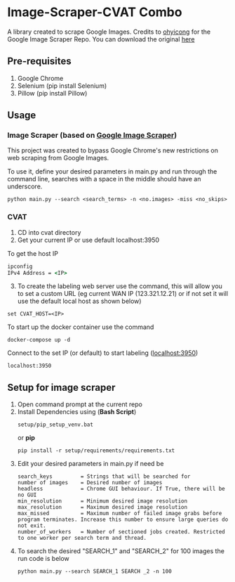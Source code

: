 # Image-Scraper-CVAT Combo

A library created to scrape Google Images. Credits to [ohyicong](https://github.com/ohyicong) for the Google Image Scraper Repo. You can download the original [here](https://github.com/ohyicong/Google-Image-Scraper/archive/refs/heads/master.zip)

## Pre-requisites

1. Google Chrome
1. Selenium (pip install Selenium)
1. Pillow (pip install Pillow)

## Usage

### Image Scraper (based on [Google Image Scraper](https://github.com/ohyicong/Google-Image-Scraper/archive/refs/heads/master.zip))
This project was created to bypass Google Chrome's new restrictions on web scraping from Google Images.

To use it, define your desired parameters in main.py and run through the command line, searches with a space in the middle should have an underscore.
```
python main.py --search <search_terms> -n <no.images> -miss <no_skips>
```

### CVAT

1. CD into cvat directory
2. Get your current IP or use default localhost:3950

To get the host IP
```cmd
ipconfig
IPv4 Address = <IP>
```

3. To create the labeling web server use the command, this will allow you to set a custom URL (eg current WAN IP (123.321.12.21) or if not set it will use the default local host as shown below)
```
set CVAT_HOST=<IP>
```

To start up the docker container use the command
```
docker-compose up -d
```

Connect to the set IP (or default) to start labeling ([localhost:3950](http://localhost:3950))
```
localhost:3950
```


## Setup for image scraper

1. Open command prompt at the current repo
2. Install Dependencies using (**Bash Script**)
   ```
   setup/pip_setup_venv.bat
   ```
   or **pip**
   ```
   pip install -r setup/requirements/requirements.txt
   ```
3. Edit your desired parameters in main.py if need be
   ```
   search_keys         = Strings that will be searched for
   number of images    = Desired number of images
   headless            = Chrome GUI behaviour. If True, there will be no GUI
   min_resolution      = Minimum desired image resolution
   max_resolution      = Maximum desired image resolution
   max_missed          = Maximum number of failed image grabs before program terminates. Increase this number to ensure large queries do not exit.
   number_of_workers   = Number of sectioned jobs created. Restricted to one worker per search term and thread.
   ```
4. To search the desired "SEARCH_1" and "SEARCH_2" for 100 images the run code is below
   ```
   python main.py --search SEARCH_1 SEARCH _2 -n 100
   ```
